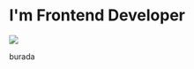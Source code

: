 # I'm Frontend Developer

![](https://www.google.com/url?sa=i&url=https%3A%2F%2Fgithub.com%2Focampoaleja&psig=AOvVaw0aAr7NRRKIojPYbvVsLJ_-&ust=1626697825526000&source=images&cd=vfe&ved=0CAsQjRxqFwoTCLjNrOPP7PECFQAAAAAdAAAAABAJ)

burada